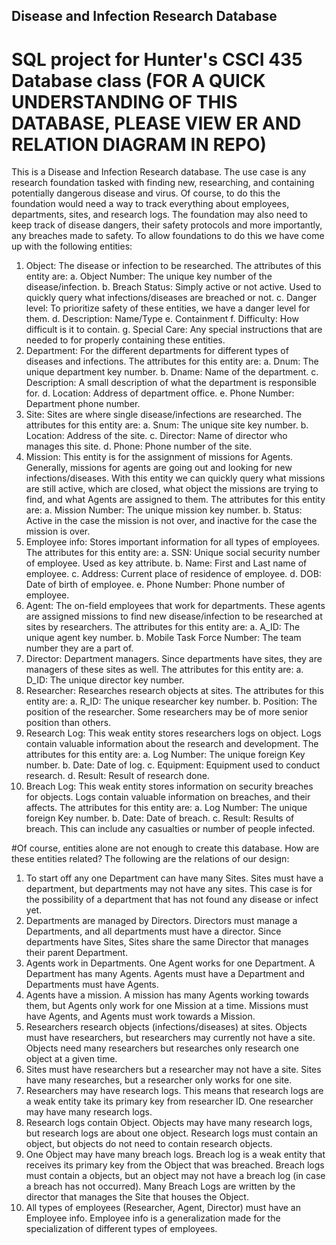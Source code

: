 ## Disease and Infection Research Database

# SQL project for Hunter's CSCI 435 Database class (FOR A QUICK UNDERSTANDING OF THIS DATABASE, PLEASE VIEW ER AND RELATION DIAGRAM IN REPO)

This is a Disease and Infection Research database. The use case is any research foundation tasked with finding new, researching, and containing potentially dangerous disease and virus. Of course, to do this the foundation would need a way to track everything about employees, departments, sites, and research logs. The foundation may also need to keep track of disease dangers, their safety protocols and more importantly, any breaches made to safety.
	To allow foundations to do this we have come up with the following entities:
1.	Object: The disease or infection to be researched. The attributes of this entity are:
<t>a.	Object Number: The unique key number of the disease/infection.
<t>b.	Breach Status: Simply active or not active. Used to quickly query what infections/diseases are breached or not.
  c.	Danger level: To prioritize safety of these entities, we have a danger level for them.
  d.	Description: Name/Type
  e.	Containment
  f.	Difficulty: How difficult is it to contain.
  g.	Special Care: Any special instructions that are needed to for properly containing these entities.
2.	Department: For the different departments for different types of diseases and infections. 
The attributes for this entity are:
  a.	Dnum: The unique department key number.
  b.	Dname: Name of the department.
  c.	Description: A small description of what the department is responsible for.
  d.	Location: Address of department office.
  e.	Phone Number: Department phone number.
3.	Site: Sites are where single disease/infections are researched.
The attributes for this entity are:
  a.	Snum: The unique site key number.
  b.	Location: Address of the site.
  c.	Director: Name of director who manages this site.
  d.	Phone: Phone number of the site.
4.	Mission: This entity is for the assignment of missions for Agents. Generally, missions for agents are going out and looking for new infections/diseases. With this entity we can quickly query what missions are still active, which are closed, what object the missions are trying to find, and what Agents are assigned to them.
The attributes for this entity are:
  a.	Mission Number: The unique mission key number.
  b.	Status: Active in the case the mission is not over, and inactive for the case the mission is over.
5.	Employee info: Stores important information for all types of employees.
The attributes for this entity are:
  a.	SSN: Unique social security number of employee. Used as key attribute.
  b.	Name: First and Last name of employee.
  c.	Address: Current place of residence of employee.
  d.	DOB: Date of birth of employee. 
  e.	Phone Number: Phone number of employee.
6.	Agent: The on-field employees that work for departments. These agents are assigned missions to find new disease/infection to be researched at sites by researchers.
The attributes for this entity are:
  a.	A_ID: The unique agent key number.
  b.	Mobile Task Force Number: The team number they are a part of.
7.	Director: Department managers. Since departments have sites, they are managers of these sites as well.
The attributes for this entity are:
  a.	D_ID: The unique director key number.
8.	Researcher: Researches research objects at sites. 
The attributes for this entity are:
  a.	R_ID: The unique researcher key number.
  b.	Position: The position of the researcher. Some researchers may be of more senior position than others.
9.	Research Log: This weak entity stores researchers logs on object. Logs contain valuable information about the research and development.
The attributes for this entity are:
  a.	Log Number: The unique foreign Key number.
  b.	Date: Date of log.
  c.	Equipment: Equipment used to conduct research.
  d.	Result: Result of research done.
10.	Breach Log: This weak entity stores information on security breaches for objects. Logs contain valuable information on breaches, and their affects.
The attributes for this entity are:
  a.	Log Number: The unique foreign Key number.
  b.	Date: Date of breach.
  c.	Result: Results of breach. This can include any casualties or number of people infected.

#Of course, entities alone are not enough to create this database. How are these entities related? The following are the relations of our design:

  1.	To start off any one Department can have many Sites. Sites must have a department, but departments may not have any sites. This case is for the possibility of a department that has not found any disease or infect yet.
  2.	Departments are managed by Directors. Directors must manage a Departments, and all departments must have a director. Since departments have Sites, Sites share the same Director that manages their parent Department. 
  3.	Agents work in Departments. One Agent works for one Department. A Department has many Agents. Agents must have a Department and Departments must have Agents.  
  4.	Agents have a mission. A mission has many Agents working towards them, but Agents only work for one Mission at a time. Missions must have Agents, and Agents must work towards a Mission.
  5.	Researchers research objects (infections/diseases) at sites. Objects must have researchers, but researchers may currently not have a site. Objects need many researchers but researches only research one object at a given time.
  6.	Sites must have researchers but a researcher may not have a site. Sites have many researches, but a researcher only works for one site.
  7.	Researchers may have research logs. This means that research logs are a weak entity take its primary key from researcher ID. One researcher may have many research logs.
  8.	Research logs contain Object. Objects may have many research logs, but research logs are about one object. Research logs must contain an object, but objects do not need to contain research objects.
  9.	One Object may have many breach logs. Breach log is a weak entity that receives its primary key from the Object that was breached. Breach logs must contain a objects, but an object may not have a breach log (in case a breach has not occurred). Many Breach Logs are written by the director that manages the Site that houses the Object.
  10.	All types of employees (Researcher, Agent, Director) must have an Employee info. Employee info is a generalization made for the specialization of different types of employees. 

